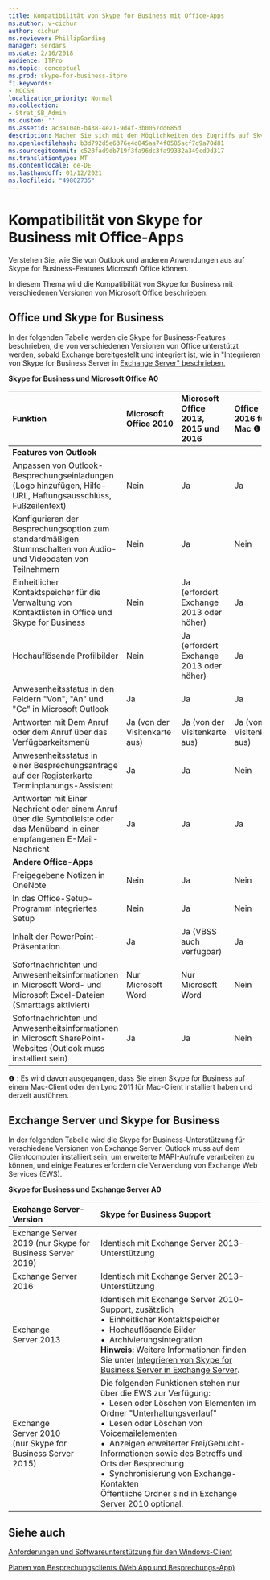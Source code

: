 ```yaml
---
title: Kompatibilität von Skype for Business mit Office-Apps
ms.author: v-cichur
author: cichur
ms.reviewer: PhillipGarding
manager: serdars
ms.date: 2/16/2018
audience: ITPro
ms.topic: conceptual
ms.prod: skype-for-business-itpro
f1.keywords:
- NOCSH
localization_priority: Normal
ms.collection:
- Strat_SB_Admin
ms.custom: ''
ms.assetid: ac3a1046-b438-4e21-9d4f-3b0057dd685d
description: Machen Sie sich mit den Möglichkeiten des Zugriffs auf Skype for Business-Features von Outlook und anderen Microsoft Office aus.
ms.openlocfilehash: b3d792d5e6376e4d845aa74f0585acf7d9a70d81
ms.sourcegitcommit: c528fad9db719f3fa96dc3fa99332a349cd9d317
ms.translationtype: MT
ms.contentlocale: de-DE
ms.lasthandoff: 01/12/2021
ms.locfileid: "49802735"
---
```

# <a name="skype-for-business-compatibility-with-office-apps"></a>Kompatibilität von Skype for Business mit Office-Apps
 
Verstehen Sie, wie Sie von Outlook und anderen Anwendungen aus auf Skype for Business-Features Microsoft Office können.
  
In diesem Thema wird die Kompatibilität von Skype for Business mit verschiedenen Versionen von Microsoft Office beschrieben. 
  
## <a name="office-and-skype-for-business"></a>Office und Skype for Business

In der folgenden Tabelle werden die Skype for Business-Features beschrieben, die von verschiedenen Versionen von Office unterstützt werden, sobald Exchange bereitgestellt und integriert ist, wie in "Integrieren von Skype for Business Server in [Exchange Server" beschrieben.](../../deploy/integrate-with-exchange-server/integrate-with-exchange-server.md)
  
**Skype for Business und Microsoft Office A0**

|**Funktion**|**Microsoft Office 2010**|**Microsoft Office 2013, 2015 und 2016**|**Office 2016 für Mac** &#x2776; |
|:-----|:-----|:-----|:-----|
|**Features von Outlook** ||||
|Anpassen von Outlook-Besprechungseinladungen (Logo hinzufügen, Hilfe-URL, Haftungsausschluss, Fußzeilentext)  |Nein  |Ja   |Ja|
|Konfigurieren der Besprechungsoption zum standardmäßigen Stummschalten von Audio- und Videodaten von Teilnehmern    |Nein    |Ja    |Nein    |
|Einheitlicher Kontaktspeicher für die Verwaltung von Kontaktlisten in Office und Skype for Business    |Nein    |Ja (erfordert Exchange 2013 oder höher)    |Ja    |
|Hochauflösende Profilbilder    |Nein    |Ja (erfordert Exchange 2013 oder höher)    |Ja    |
|Anwesenheitsstatus in den Feldern "Von", "An" und "Cc" in Microsoft Outlook    |Ja    |Ja    |Ja    |
|Antworten mit Dem Anruf oder dem Anruf über das Verfügbarkeitsmenü    |Ja (von der Visitenkarte aus)    |Ja (von der Visitenkarte aus)    |Ja (von der Visitenkarte aus)    |
|Anwesenheitsstatus in einer Besprechungsanfrage auf der Registerkarte Terminplanungs-Assistent    |Ja    |Ja    |Nein    |
|Antworten mit Einer Nachricht oder einem Anruf über die Symbolleiste oder das Menüband in einer empfangenen E-Mail-Nachricht    |Ja    |Ja    |Ja    |
|**Andere Office-Apps**   ||||
|Freigegebene Notizen in OneNote    |Nein    |Ja    |Nein    |
|In das Office-Setup-Programm integriertes Setup    |Nein    |Ja    |Nein    |
|Inhalt der PowerPoint-Präsentation    |Ja    |Ja (VBSS auch verfügbar)    |Ja    |
|Sofortnachrichten und Anwesenheitsinformationen in Microsoft Word- und Microsoft Excel-Dateien (Smarttags aktiviert)    |Nur Microsoft Word    |Nur Microsoft Word    |Nein    |
|Sofortnachrichten und Anwesenheitsinformationen in Microsoft SharePoint-Websites (Outlook muss installiert sein)    |Ja    |Ja    |Nein    |
   
&#x2776; : Es wird davon ausgegangen, dass Sie einen Skype for Business auf einem Mac-Client oder den Lync 2011 für Mac-Client installiert haben und derzeit ausführen.
  
## <a name="exchange-server-and-skype-for-business"></a>Exchange Server und Skype for Business

In der folgenden Tabelle wird die Skype for Business-Unterstützung für verschiedene Versionen von Exchange Server. Outlook muss auf dem Clientcomputer installiert sein, um erweiterte MAPI-Aufrufe verarbeiten zu können, und einige Features erfordern die Verwendung von Exchange Web Services (EWS).
  
**Skype for Business und Exchange Server A0**

|**Exchange Server-Version**|**Skype for Business Support**|
|:-----|:-----|
|Exchange Server 2019 (nur Skype for Business Server 2019) |Identisch mit Exchange Server 2013-Unterstützung    |
|Exchange Server 2016    |Identisch mit Exchange Server 2013-Unterstützung  <br/> |
|Exchange Server 2013  <br/> |Identisch mit Exchange Server 2010-Support, zusätzlich  <br/>&bull;&nbsp;&nbsp;Einheitlicher Kontaktspeicher  <br/>&bull;&nbsp;&nbsp;Hochauflösende Bilder  <br/>&bull;&nbsp;&nbsp;Archivierungsintegration  <br/> **Hinweis:** Weitere Informationen finden Sie unter [Integrieren von Skype for Business Server in Exchange Server](../../deploy/integrate-with-exchange-server/integrate-with-exchange-server.md).  <br/> |
|Exchange Server 2010  <br/>(nur Skype for Business Server 2015) |Die folgenden Funktionen stehen nur über die EWS zur Verfügung:  <br/>&bull;&nbsp;&nbsp;Lesen oder Löschen von Elementen im Ordner "Unterhaltungsverlauf"  <br/>&bull;&nbsp;&nbsp;Lesen oder Löschen von Voicemailelementen  <br/>&bull;&nbsp;&nbsp;Anzeigen erweiterter Frei/Gebucht-Informationen sowie des Betreffs und Orts der Besprechung  <br/>&bull;&nbsp;&nbsp;Synchronisierung von Exchange-Kontakten  <br/> Öffentliche Ordner sind in Exchange Server 2010 optional.  <br/> |
   
## <a name="see-also"></a>Siehe auch
 
[Anforderungen und Softwareunterstützung für den Windows-Client](windows-requirements.md)
  
[Planen von Besprechungsclients (Web App und Besprechungs-App)](meetings-clients.md)

